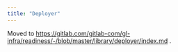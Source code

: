 ```yaml
---
title: "Deployer"
---
```


Moved to https://gitlab.com/gitlab-com/gl-infra/readiness/-/blob/master/library/deployer/index.md .
